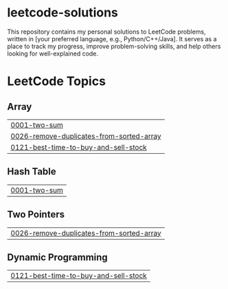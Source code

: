 # leetcode-solutions
This repository contains my personal solutions to LeetCode problems, written in [your preferred language, e.g., Python/C++/Java]. It serves as a place to track my progress, improve problem-solving skills, and help others looking for well-explained code.

<!---LeetCode Topics Start-->
# LeetCode Topics
## Array
|  |
| ------- |
| [0001-two-sum](https://github.com/sasankvinnakota/leetcode-solutions/tree/master/0001-two-sum) |
| [0026-remove-duplicates-from-sorted-array](https://github.com/sasankvinnakota/leetcode-solutions/tree/master/0026-remove-duplicates-from-sorted-array) |
| [0121-best-time-to-buy-and-sell-stock](https://github.com/sasankvinnakota/leetcode-solutions/tree/master/0121-best-time-to-buy-and-sell-stock) |
## Hash Table
|  |
| ------- |
| [0001-two-sum](https://github.com/sasankvinnakota/leetcode-solutions/tree/master/0001-two-sum) |
## Two Pointers
|  |
| ------- |
| [0026-remove-duplicates-from-sorted-array](https://github.com/sasankvinnakota/leetcode-solutions/tree/master/0026-remove-duplicates-from-sorted-array) |
## Dynamic Programming
|  |
| ------- |
| [0121-best-time-to-buy-and-sell-stock](https://github.com/sasankvinnakota/leetcode-solutions/tree/master/0121-best-time-to-buy-and-sell-stock) |
<!---LeetCode Topics End-->